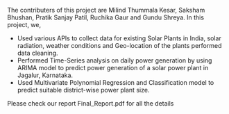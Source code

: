 The contributers of this project are Milind Thummala Kesar, Saksham Bhushan, Pratik Sanjay Patil, Ruchika Gaur and Gundu Shreya.
In this project, we,

- Used various APIs to collect data for existing Solar Plants in India, solar radiation, weather conditions and Geo-location of the plants performed data cleaning.
- Performed Time-Series analysis on daily power generation by using ARIMA model to predict power generation of a solar power plant in Jagalur, Karnataka.
- Used Multivariate Polynomial Regression and Classification model to predict suitable district-wise power plant size.

Please check our report Final_Report.pdf for all the details

